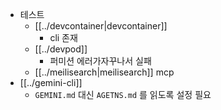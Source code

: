 - 테스트
  - [[../devcontainer|devcontainer]]
    - cli 존재
  - [[../devpod]]
    - 퍼미션 에러가자꾸나서 실패
  - [[../meilisearch|meilisearch]] mcp
- [[../gemini-cli]]
  - `GEMINI.md` 대신 `AGETNS.md` 를 읽도록 설정 필요
